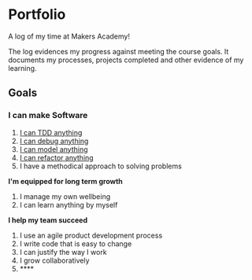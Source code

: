 # Portfolio

A log of my time at Makers Academy!

The log evidences my progress against meeting the course goals. It documents my processes, projects completed and other evidence of my learning.

## Goals

### I can make Software

1. [I can TDD anything](i-can-tdd-anything.md)
2. [I can debug anything](i-can-debug-anything.md)
3. [I can model anything](i-can-model-anything.md)
4. [I can refactor anything](i-can-refactor-anything.md)
5. I have a methodical approach to solving problems

**I'm equipped for long term growth**

1. I manage my own wellbeing
2. I can learn anything by myself

**I help my team succeed**

1. I use an agile product development process
2. I write code that is easy to change
3. I can justify the way I work
4. I grow collaboratively
5. \*\*\*\*

